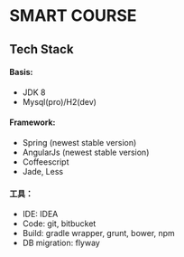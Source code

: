 # SMART COURSE
## Tech Stack
####  Basis:
* JDK 8
* Mysql(pro)/H2(dev)
#### Framework:
* Spring (newest stable version)
* AngularJs (newest stable version)
* Coffeescript
* Jade, Less
#### 工具：
* IDE: IDEA
* Code: git, bitbucket
* Build: gradle wrapper, grunt, bower, npm
* DB migration: flyway
